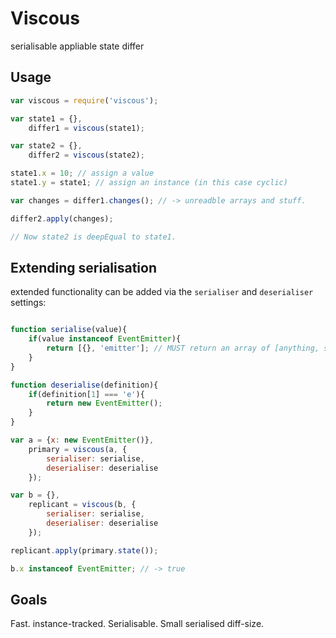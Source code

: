# Viscous

serialisable appliable state differ

## Usage

```javascript
var viscous = require('viscous');

var state1 = {},
    differ1 = viscous(state1);

var state2 = {},
    differ2 = viscous(state2);

state1.x = 10; // assign a value
state1.y = state1; // assign an instance (in this case cyclic)

var changes = differ1.changes(); // -> unreadble arrays and stuff.

differ2.apply(changes);

// Now state2 is deepEqual to state1.
```

## Extending serialisation

extended functionality can be added via the `serialiser` and `deserialiser` settings:

```javascript

function serialise(value){
    if(value instanceof EventEmitter){
        return [{}, 'emitter']; // MUST return an array of [anything, string type]
    }
}

function deserialise(definition){
    if(definition[1] === 'e'){
        return new EventEmitter();
    }
}

var a = {x: new EventEmitter()},
    primary = viscous(a, {
        serialiser: serialise,
        deserialiser: deserialise
    });

var b = {},
    replicant = viscous(b, {
        serialiser: serialise,
        deserialiser: deserialise
    });

replicant.apply(primary.state());

b.x instanceof EventEmitter; // -> true
```

## Goals

Fast. instance-tracked. Serialisable. Small serialised diff-size.